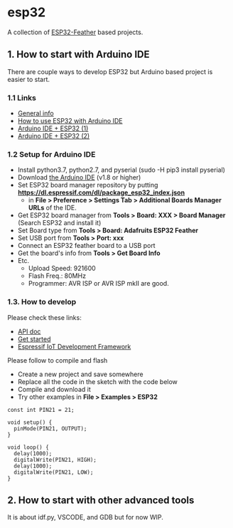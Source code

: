 # esp32

A collection of [ESP32-Feather](https://learn.adafruit.com/adafruit-huzzah32-esp32-feather) based projects.

## 1. How to start with Arduino IDE

There are couple ways to develop ESP32 but Arduino based project is easier to start.

### 1.1 Links

- [General info](https://learn.adafruit.com/adafruit-huzzah32-esp32-feather)
- [How to use ESP32 with Arduino IDE](https://learn.adafruit.com/adafruit-huzzah32-esp32-feather?view=all#using-with-arduino-ide)
- [Arduino IDE + ESP32 (1)](https://github.com/espressif/arduino-esp32)
- [Arduino IDE + ESP32 (2)](https://github.com/espressif/arduino-esp32/blob/master/docs/arduino-ide/boards_manager.md)

### 1.2 Setup for Arduino IDE

- Install python3.7, python2.7, and pyserial (sudo -H pip3 install pyserial) 
- Download [the Arduino IDE](https://www.arduino.cc/en/main/software) (v1.8 or higher)
- Set ESP32 board manager repository by putting **https://dl.espressif.com/dl/package_esp32_index.json** 
    - in **File > Preference > Settings Tab > Additional Boards Manager URLs** of the IDE.
- Get ESP32 board manager from **Tools > Board: XXX > Board Manager** (Search ESP32 and install it)
- Set Board type from **Tools > Board: Adafruits ESP32 Feather**
- Set USB port from **Tools > Port: xxx**
- Connect an ESP32 feather board to a USB port
- Get the board's info from **Tools > Get Board Info**
- Etc.
    - Upload Speed: 921600
    - Flash Freq.: 80MHz
    - Programmer: AVR ISP or AVR ISP mkII are good.

### 1.3. How to develop

Please check these links:
- [API doc](https://docs.espressif.com/projects/esp-idf/en/latest/)
- [Get started](https://docs.espressif.com/projects/esp-idf/en/latest/get-started/index.html)
- [Espressif IoT Development Framework](https://github.com/espressif/esp-idf)

Please follow to compile and flash
- Create a new project and save somewhere
- Replace all the code in the sketch with the code below
- Compile and download it 
- Try other examples in **File > Examples > ESP32**

```
const int PIN21 = 21;

void setup() {
  pinMode(PIN21, OUTPUT);
}

void loop() {
  delay(1000);
  digitalWrite(PIN21, HIGH);
  delay(1000);
  digitalWrite(PIN21, LOW);
}
```

## 2. How to start with other advanced tools

It is about idf.py, VSCODE, and GDB but for now WIP.